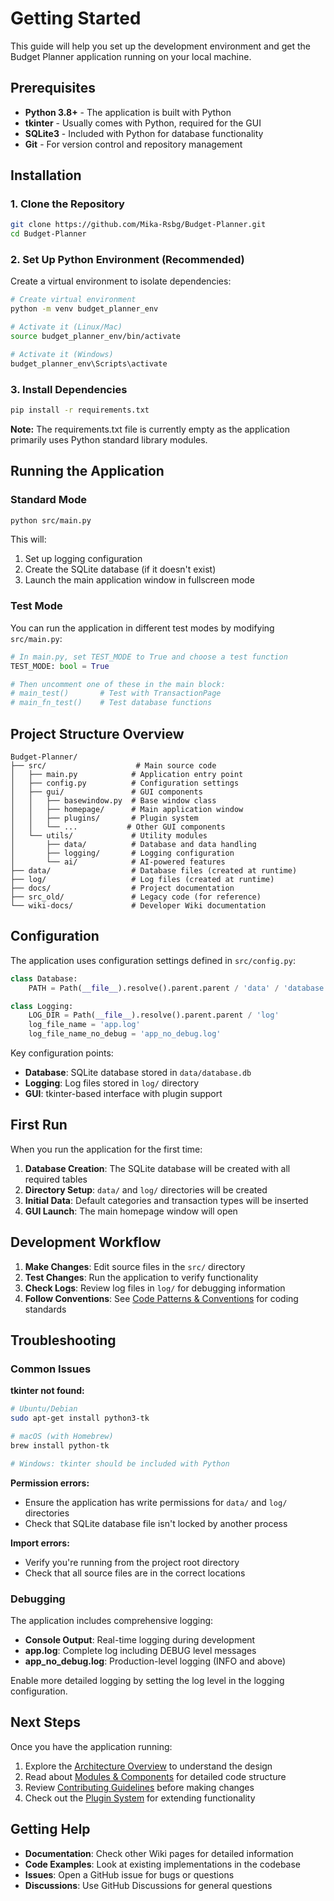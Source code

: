 # Getting Started

This guide will help you set up the development environment and get the Budget Planner application running on your local machine.

## Prerequisites

- **Python 3.8+** - The application is built with Python
- **tkinter** - Usually comes with Python, required for the GUI
- **SQLite3** - Included with Python for database functionality
- **Git** - For version control and repository management

## Installation

### 1. Clone the Repository

```bash
git clone https://github.com/Mika-Rsbg/Budget-Planner.git
cd Budget-Planner
```

### 2. Set Up Python Environment (Recommended)

Create a virtual environment to isolate dependencies:

```bash
# Create virtual environment
python -m venv budget_planner_env

# Activate it (Linux/Mac)
source budget_planner_env/bin/activate

# Activate it (Windows)
budget_planner_env\Scripts\activate
```

### 3. Install Dependencies

```bash
pip install -r requirements.txt
```

**Note:** The requirements.txt file is currently empty as the application primarily uses Python standard library modules.

## Running the Application

### Standard Mode

```bash
python src/main.py
```

This will:
1. Set up logging configuration
2. Create the SQLite database (if it doesn't exist)
3. Launch the main application window in fullscreen mode

### Test Mode

You can run the application in different test modes by modifying `src/main.py`:

```python
# In main.py, set TEST_MODE to True and choose a test function
TEST_MODE: bool = True

# Then uncomment one of these in the main block:
# main_test()       # Test with TransactionPage
# main_fn_test()    # Test database functions
```

## Project Structure Overview

```
Budget-Planner/
├── src/                    # Main source code
│   ├── main.py            # Application entry point
│   ├── config.py          # Configuration settings
│   ├── gui/               # GUI components
│   │   ├── basewindow.py  # Base window class
│   │   ├── homepage/      # Main application window
│   │   ├── plugins/       # Plugin system
│   │   └── ...           # Other GUI components
│   └── utils/             # Utility modules
│       ├── data/          # Database and data handling
│       ├── logging/       # Logging configuration
│       └── ai/            # AI-powered features
├── data/                  # Database files (created at runtime)
├── log/                   # Log files (created at runtime)
├── docs/                  # Project documentation
├── src_old/               # Legacy code (for reference)
└── wiki-docs/             # Developer Wiki documentation
```

## Configuration

The application uses configuration settings defined in `src/config.py`:

```python
class Database:
    PATH = Path(__file__).resolve().parent.parent / 'data' / 'database.db'

class Logging:
    LOG_DIR = Path(__file__).resolve().parent.parent / 'log'
    log_file_name = 'app.log'
    log_file_name_no_debug = 'app_no_debug.log'
```

Key configuration points:
- **Database**: SQLite database stored in `data/database.db`
- **Logging**: Log files stored in `log/` directory
- **GUI**: tkinter-based interface with plugin support

## First Run

When you run the application for the first time:

1. **Database Creation**: The SQLite database will be created with all required tables
2. **Directory Setup**: `data/` and `log/` directories will be created
3. **Initial Data**: Default categories and transaction types will be inserted
4. **GUI Launch**: The main homepage window will open

## Development Workflow

1. **Make Changes**: Edit source files in the `src/` directory
2. **Test Changes**: Run the application to verify functionality
3. **Check Logs**: Review log files in `log/` for debugging information
4. **Follow Conventions**: See [Code Patterns & Conventions](Code-Patterns-and-Conventions) for coding standards

## Troubleshooting

### Common Issues

**tkinter not found:**
```bash
# Ubuntu/Debian
sudo apt-get install python3-tk

# macOS (with Homebrew)
brew install python-tk

# Windows: tkinter should be included with Python
```

**Permission errors:**
- Ensure the application has write permissions for `data/` and `log/` directories
- Check that SQLite database file isn't locked by another process

**Import errors:**
- Verify you're running from the project root directory
- Check that all source files are in the correct locations

### Debugging

The application includes comprehensive logging:

- **Console Output**: Real-time logging during development
- **app.log**: Complete log including DEBUG level messages
- **app_no_debug.log**: Production-level logging (INFO and above)

Enable more detailed logging by setting the log level in the logging configuration.

## Next Steps

Once you have the application running:

1. Explore the [Architecture Overview](Architecture-Overview) to understand the design
2. Read about [Modules & Components](Modules-and-Components) for detailed code structure
3. Review [Contributing Guidelines](Contributing-Guidelines) before making changes
4. Check out the [Plugin System](Plugin-System) for extending functionality

## Getting Help

- **Documentation**: Check other Wiki pages for detailed information
- **Code Examples**: Look at existing implementations in the codebase
- **Issues**: Open a GitHub issue for bugs or questions
- **Discussions**: Use GitHub Discussions for general questions